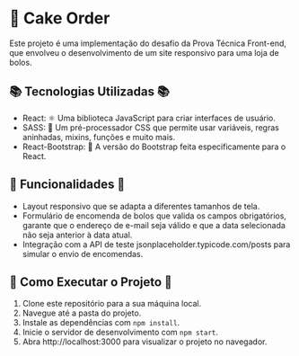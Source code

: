 # 🍰 Cake Order

Este projeto é uma implementação do desafio da Prova Técnica Front-end, que envolveu o desenvolvimento de um site responsivo para uma loja de bolos.

## 📚 Tecnologias Utilizadas 📚

- React: ⚛️ Uma biblioteca JavaScript para criar interfaces de usuário.
- SASS: 🎨 Um pré-processador CSS que permite usar variáveis, regras aninhadas, mixins, funções e muito mais.
- React-Bootstrap: 🧩 A versão do Bootstrap feita especificamente para o React.

## 🎁 Funcionalidades 🎁

- Layout responsivo que se adapta a diferentes tamanhos de tela.
- Formulário de encomenda de bolos que valida os campos obrigatórios, garante que o endereço de e-mail seja válido e que a data selecionada não seja anterior à data atual.
- Integração com a API de teste jsonplaceholder.typicode.com/posts para simular o envio de encomendas.

## 🚀 Como Executar o Projeto 🚀

1. Clone este repositório para a sua máquina local.
2. Navegue até a pasta do projeto.
3. Instale as dependências com `npm install`.
4. Inicie o servidor de desenvolvimento com `npm start`.
5. Abra http://localhost:3000 para visualizar o projeto no navegador.
